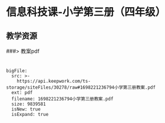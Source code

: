 # 信息科技课-小学第三册（四年级）

## 教学资源

###> 教案pdf

###
```@BigFile

bigFile:
  src: >-
    https://api.keepwork.com/ts-storage/siteFiles/30278/raw#1698221236794小学第三册教案.pdf
  ext: pdf
  filename: 1698221236794小学第三册教案.pdf
  size: 9839581
  isNew: true
  isExpand: true
          
```